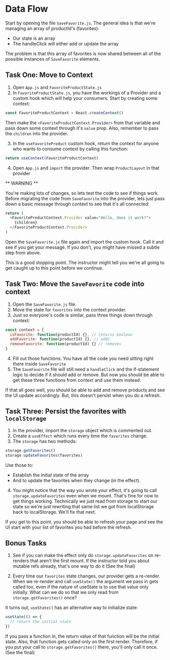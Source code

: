 # Data Flow

Start by opening the file `SaveFavorite.js`. The general idea is that we're managing an array of productId's (favorites):

- Our state is an array
- The handleClick will either add or update the array

The problem is that this array of favorites is now shared between all of the possible instances of `SaveFavorite` elements.

## Task One: Move to Context

1. Open `App.js` and `FavoriteProductState.js`
2. In `FavoriteProductState.js`, you have the workings of a Provider and a custom hook which will help your consumers. Start by creating some context:

```js
const FavoriteProductContext = React.createContext()
```

Then make the `<FavoriteProductContext.Provider>` from that variable and pass down some context through it's `value` prop. Also, remember to pass the `children` into the provider.

3. In the `useFavoriteProduct` custom hook, return the context for anyone who wants to consume context by calling this function:

```js
return useContext(FavoriteProductContext)
```

4. Open `App.js` and `import` the provider. Then wrap `ProductLayout` in that provider

** WARNING **

You're making lots of changes, so lets test the code to see if things work. Before migrating the code from `SaveFavorite` into the provider, lets just pass down a basic message through context to see that it's all connected:

```js
return (
  <FavoriteProductContext.Provider value="Hello, does it work?">
    {children}
  </FavoriteProductContext.Provider>
)
```

Open the `SaveFavorite.js` file again and import the custom hook. Call it and see if you get your message. If you don't, you might have missed a subtle step from above.

This is a good stopping point. The instructor might tell you we're all going to get caught up to this point before we continue.

## Task Two: Move the `SaveFavorite` code into context

1. Open the `SaveFavorite.js` file.
2. Move the state for `favorites` into the context provider.
3. Just so everyone's code is similar, pass three things down through context:

```js
const context = {
  isFavorite: function(productId) {}, // returns boolean
  addFavorite: function(productId) {}, // adds
  removeFavorite: function(productId) {} // removes
}
```

4. Fill out those functions. You have all the code you need sitting right there inside `SaveFavorite`
5. The `SaveFavorite` file will still need a `handleClick` and the if-statement logic to decide if it should add or remove. But now you should be able to get these three functions from context and use them instead.

If that all goes well, you should be able to add and remove products and see the UI update accordingly. But, this doesn't persist when you do a refresh.

## Task Three: Persist the favorites with `localStorage`

1. In the provider, import the `storage` object which is commented out.
2. Create a `useEffect` which runs every time the `favorites` change.
3. The `storage` has two methods:

```js
storage.getFavorites()
storage.updateFavorites(favorites)
```

Use those to:

- Establish the initial state of the array
- And to update the favorites when they change (in the effect).

4. You might notice that the way you wrote your effect, it's going to call `storage.updateFavorites` even when we mount. That's fine for now to get things working. Technically we just read from storage to start our state so we're just rewriting that same list we got from localStorage back to localStorage. We'll fix that next.

If you get to this point, you should be able to refresh your page and see the UI start with your list of favorites you had before the refresh.

## Bonus Tasks

1. See if you can make the effect only do `storage.updateFavorites` on re-renders that aren't the first mount. If the instructor told you about mutable refs already, that's one way to do it (See the final)

2. Every time our `favorites` state changes, our provider gets a re-render. When we re-render and call `useState()` the argument we pass in gets called too, even if the nature of useState is to use that value only initially. What can we do so that we only read from `storage.getFavorites()` once?

It turns out, `useState()` has an alternative way to initialize state:

```js
useState(() => {
  // return the initial state
})
```

If you pass a function in, the return value of that function will be the initial state. Also, that function gets called only on the first render. Therefore, if you put your call to `storage.getFavorites()` there, you'll only call it once. (See the final)
